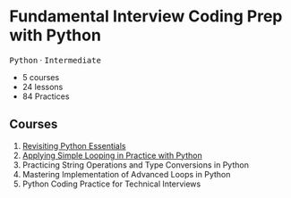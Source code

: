 # Fundamental Interview Coding Prep with Python

<kbd>Python</kbd> &middot; <kbd>Intermediate</kbd>

- 5 courses
- 24 lessons
- 84 Practices

## Courses

1. [Revisiting Python Essentials](01-revisiting_python_essentials)
2. [Applying Simple Looping in Practice with Python](02-simple-looping-with-python)
3. Practicing String Operations and Type Conversions in Python
4. Mastering Implementation of Advanced Loops in Python
5. Python Coding Practice for Technical Interviews